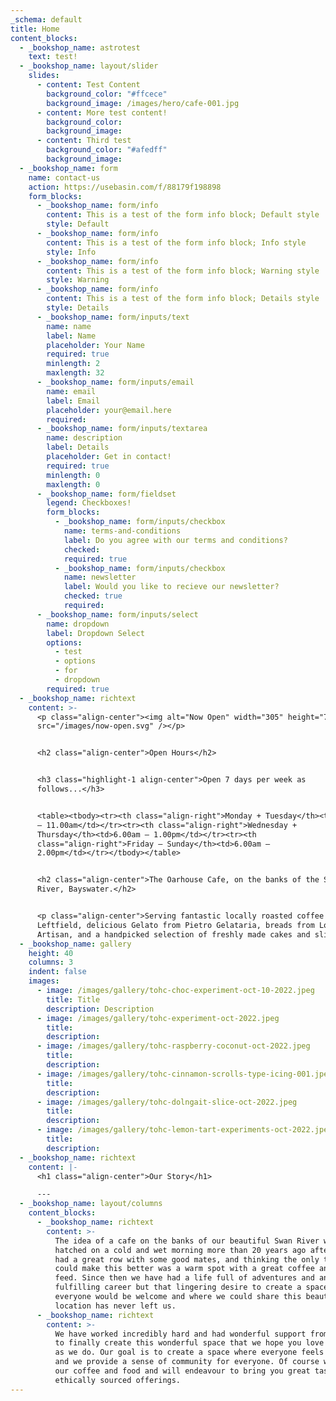 ```yaml
---
_schema: default
title: Home
content_blocks:
  - _bookshop_name: astrotest
    text: test!
  - _bookshop_name: layout/slider
    slides:
      - content: Test Content
        background_color: "#ffcece"
        background_image: /images/hero/cafe-001.jpg
      - content: More test content!
        background_color:
        background_image:
      - content: Third test
        background_color: "#afedff"
        background_image:
  - _bookshop_name: form
    name: contact-us
    action: https://usebasin.com/f/88179f198898
    form_blocks:
      - _bookshop_name: form/info
        content: This is a test of the form info block; Default style
        style: Default
      - _bookshop_name: form/info
        content: This is a test of the form info block; Info style
        style: Info
      - _bookshop_name: form/info
        content: This is a test of the form info block; Warning style
        style: Warning
      - _bookshop_name: form/info
        content: This is a test of the form info block; Details style
        style: Details
      - _bookshop_name: form/inputs/text
        name: name
        label: Name
        placeholder: Your Name
        required: true
        minlength: 2
        maxlength: 32
      - _bookshop_name: form/inputs/email
        name: email
        label: Email
        placeholder: your@email.here
        required:
      - _bookshop_name: form/inputs/textarea
        name: description
        label: Details
        placeholder: Get in contact!
        required: true
        minlength: 0
        maxlength: 0
      - _bookshop_name: form/fieldset
        legend: Checkboxes!
        form_blocks:
          - _bookshop_name: form/inputs/checkbox
            name: terms-and-conditions
            label: Do you agree with our terms and conditions?
            checked:
            required: true
          - _bookshop_name: form/inputs/checkbox
            name: newsletter
            label: Would you like to recieve our newsletter?
            checked: true
            required:
      - _bookshop_name: form/inputs/select
        name: dropdown
        label: Dropdown Select
        options:
          - test
          - options
          - for
          - dropdown
        required: true
  - _bookshop_name: richtext
    content: >-
      <p class="align-center"><img alt="Now Open" width="305" height="79"
      src="/images/now-open.svg" /></p>


      <h2 class="align-center">Open Hours</h2>


      <h3 class="highlight-1 align-center">Open 7 days per week as
      follows...</h3>


      <table><tbody><tr><th class="align-right">Monday + Tuesday</th><td>6.00am
      – 11.00am</td></tr><tr><th class="align-right">Wednesday +
      Thursday</th><td>6.00am – 1.00pm</td></tr><tr><th
      class="align-right">Friday – Sunday</th><td>6.00am –
      2.00pm</td></tr></tbody></table>


      <h2 class="align-center">The Oarhouse Cafe, on the banks of the Swan
      River, Bayswater.</h2>


      <p class="align-center">Serving fantastic locally roasted coffee from
      Leftfield, delicious Gelato from Pietro Gelataria, breads from Loafers
      Artisan, and a handpicked selection of freshly made cakes and slices.</p>
  - _bookshop_name: gallery
    height: 40
    columns: 3
    indent: false
    images:
      - image: /images/gallery/tohc-choc-experiment-oct-10-2022.jpeg
        title: Title
        description: Description
      - image: /images/gallery/tohc-experiment-oct-2022.jpeg
        title:
        description:
      - image: /images/gallery/tohc-raspberry-coconut-oct-2022.jpeg
        title:
        description:
      - image: /images/gallery/tohc-cinnamon-scrolls-type-icing-001.jpeg
        title:
        description:
      - image: /images/gallery/tohc-dolngait-slice-oct-2022.jpeg
        title:
        description:
      - image: /images/gallery/tohc-lemon-tart-experiments-oct-2022.jpeg
        title:
        description:
  - _bookshop_name: richtext
    content: |-
      <h1 class="align-center">Our Story</h1>

      ---
  - _bookshop_name: layout/columns
    content_blocks:
      - _bookshop_name: richtext
        content: >-
          The idea of a cafe on the banks of our beautiful Swan River was first
          hatched on a cold and wet morning more than 20 years ago after having
          had a great row with some good mates, and thinking the only thing that
          could make this better was a warm spot with a great coffee and a good
          feed. Since then we have had a life full of adventures and another
          fulfilling career but that lingering desire to create a space where
          everyone would be welcome and where we could share this beautiful
          location has never left us.
      - _bookshop_name: richtext
        content: >-
          We have worked incredibly hard and had wonderful support from everyone
          to finally create this wonderful space that we hope you love as much
          as we do. Our goal is to create a space where everyone feels welcome
          and we provide a sense of community for everyone. Of course we love
          our coffee and food and will endeavour to bring you great tasting
          ethically sourced offerings.
---
```

